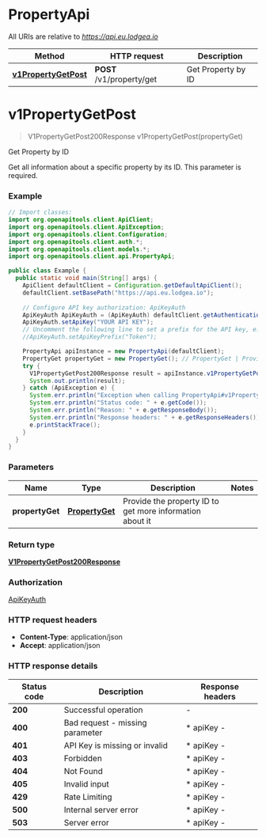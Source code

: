 # PropertyApi

All URIs are relative to *https://api.eu.lodgea.io*

| Method | HTTP request | Description |
|------------- | ------------- | -------------|
| [**v1PropertyGetPost**](PropertyApi.md#v1PropertyGetPost) | **POST** /v1/property/get | Get Property by ID |


<a name="v1PropertyGetPost"></a>
# **v1PropertyGetPost**
> V1PropertyGetPost200Response v1PropertyGetPost(propertyGet)

Get Property by ID

Get all information about a specific property by its ID. This parameter is required.

### Example
```java
// Import classes:
import org.openapitools.client.ApiClient;
import org.openapitools.client.ApiException;
import org.openapitools.client.Configuration;
import org.openapitools.client.auth.*;
import org.openapitools.client.models.*;
import org.openapitools.client.api.PropertyApi;

public class Example {
  public static void main(String[] args) {
    ApiClient defaultClient = Configuration.getDefaultApiClient();
    defaultClient.setBasePath("https://api.eu.lodgea.io");
    
    // Configure API key authorization: ApiKeyAuth
    ApiKeyAuth ApiKeyAuth = (ApiKeyAuth) defaultClient.getAuthentication("ApiKeyAuth");
    ApiKeyAuth.setApiKey("YOUR API KEY");
    // Uncomment the following line to set a prefix for the API key, e.g. "Token" (defaults to null)
    //ApiKeyAuth.setApiKeyPrefix("Token");

    PropertyApi apiInstance = new PropertyApi(defaultClient);
    PropertyGet propertyGet = new PropertyGet(); // PropertyGet | Provide the property ID to get more information about it
    try {
      V1PropertyGetPost200Response result = apiInstance.v1PropertyGetPost(propertyGet);
      System.out.println(result);
    } catch (ApiException e) {
      System.err.println("Exception when calling PropertyApi#v1PropertyGetPost");
      System.err.println("Status code: " + e.getCode());
      System.err.println("Reason: " + e.getResponseBody());
      System.err.println("Response headers: " + e.getResponseHeaders());
      e.printStackTrace();
    }
  }
}
```

### Parameters

| Name | Type | Description  | Notes |
|------------- | ------------- | ------------- | -------------|
| **propertyGet** | [**PropertyGet**](PropertyGet.md)| Provide the property ID to get more information about it | |

### Return type

[**V1PropertyGetPost200Response**](V1PropertyGetPost200Response.md)

### Authorization

[ApiKeyAuth](../README.md#ApiKeyAuth)

### HTTP request headers

 - **Content-Type**: application/json
 - **Accept**: application/json

### HTTP response details
| Status code | Description | Response headers |
|-------------|-------------|------------------|
| **200** | Successful operation |  -  |
| **400** | Bad request - missing parameter |  * apiKey -  <br>  |
| **401** | API Key is missing or invalid |  * apiKey -  <br>  |
| **403** | Forbidden |  * apiKey -  <br>  |
| **404** | Not Found |  * apiKey -  <br>  |
| **405** | Invalid input |  * apiKey -  <br>  |
| **429** | Rate Limiting |  * apiKey -  <br>  |
| **500** | Internal server error |  * apiKey -  <br>  |
| **503** | Server error |  * apiKey -  <br>  |

